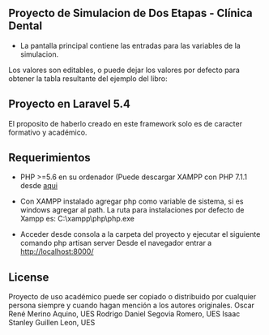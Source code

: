 
## Proyecto de Simulacion de Dos Etapas - Clínica Dental
- La pantalla principal contiene las entradas para las variables de la simulacion.

Los valores son editables, o puede dejar los valores por defecto para obtener la tabla resultante del ejemplo del libro:

## Proyecto en Laravel 5.4
El proposito de haberlo creado en este framework solo es de caracter formativo y académico.

## Requerimientos
- PHP >=5.6 en su ordenador
	(Puede descargar XAMPP con PHP 7.1.1 desde [aqui](https://www.apachefriends.org/es/download.html)

- Con XAMPP instalado agregar php como variable de sistema, si es windows agregar al path. 
La ruta para instalaciones por defecto de Xampp es: C:\xampp\php\php.exe

- Acceder desde consola a la carpeta del proyecto y ejecutar el siguiente comando
php artisan server 
Desde el navegador entrar a [http://localhost:8000/](http://localhost:8000/)

## License
Proyecto de uso académico puede ser copiado o distribuido por cualquier persona siempre y cuando hagan mención a los autores originales.
Oscar René Merino Aquino, UES
Rodrigo Daniel Segovia Romero, UES
Isaac Stanley Guillen Leon, UES